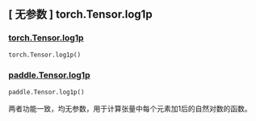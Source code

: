## [ 无参数 ] torch.Tensor.log1p

### [torch.Tensor.log1p](https://pytorch.org/docs/stable/generated/torch.Tensor.log1p.html#torch.Tensor.log1p)

```python
torch.Tensor.log1p()
```

### [paddle.Tensor.log1p](https://www.paddlepaddle.org.cn/documentation/docs/api/paddle/Tensor_cn.html#log1p-name-none)

```python
paddle.Tensor.log1p()
```

两者功能一致，均无参数，用于计算张量中每个元素加1后的自然对数的函数。
